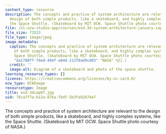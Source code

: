 ```yaml
---
content_type: resource
description: The concepts and practice of system architecture are relevant to the
  design of both simple products, like a skateboard, and highly complex systems, like
  the Space Shuttle. (Skateboard by MIT OCW. Space Shuttle photo courtesy of NASA.)
file: /ol-ocw-studio-app/courses/esd-34-system-architecture-january-iap-2007/76ca7f7ab12a87bafb4f5b3fa92b74e7_esd-34iap07.jpg
file_size: 71533
file_type: image/jpeg
image_metadata:
  caption: The concepts and practice of system architecture are relevant to the design
    of both simple products, like a skateboard, and highly complex systems, like the
    Space Shuttle. (Skateboard by MIT OCW. Space Shuttle photo courtesy of {{% resource_link
    "da1780ff-76ed-494f-a04d-212f8ad9cd03" "NASA" %}}.)
  credit: ''
  image-alt: Diagram of a skateboard and photo of the space shuttle.
learning_resource_types: []
license: https://creativecommons.org/licenses/by-nc-sa/4.0/
ocw_type: OCWImage
resourcetype: Image
title: esd-34iap07.jpg
uid: 76ca7f7a-b12a-87ba-fb4f-5b3fa92b74e7
---
```

The concepts and practice of system architecture are relevant to the design of both simple products, like a skateboard, and highly complex systems, like the Space Shuttle. (Skateboard by MIT OCW. Space Shuttle photo courtesy of NASA.)